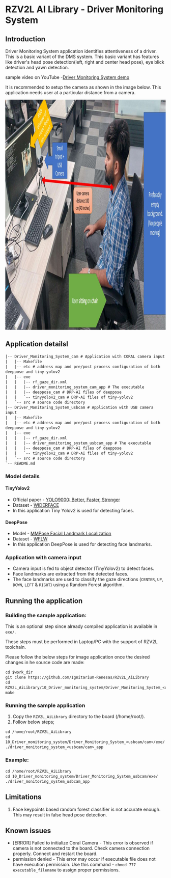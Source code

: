 # RZV2L AI Library - Driver Monitoring System

## Introduction

Driver Monitoring System application identifies attentiveness of a driver. This is a basic variant of the DMS system. This basic variant has features like driver's head pose detection(left, right and center head pose), eye blick detection and yawn detection.


sample video on YouTube -[Driver Monitoring System demo](https://youtu.be/LKe9k9XYWJY)

It is recommended to setup the camera as shown in the image below. This application needs user at a particular distance from a camera. 

<img src="./DMS_sample_setup.JPG" alt="DMS setup"
     margin-right=10px; 
     width=1277px;
     height=723px />
     
## Application detailsl

```
|-- Driver_Monitoring_System_cam # Application with CORAL camera input
|   |-- Makefile
|   |-- etc # address map and pre/post process configuration of both deeppose and tiny-yolov2
|   |-- exe
|   |   |-- rf_gaze_dir.xml 
|   |   |-- driver_monitoring_system_cam_app # The executable
|   |   |-- deeppose_cam # DRP-AI files of deeppose
|   |   `-- tinyyolov2_cam # DRP-AI files of tiny-yolov2
|   `-- src # source code directory
|-- Driver_Monitoring_System_usbcam # Application with USB camera input
|   |-- Makefile
|   |-- etc # address map and pre/post process configuration of both deeppose and tiny-yolov2
|   |-- exe
|   |   |-- rf_gaze_dir.xml 
|   |   |-- driver_monitoring_system_usbcam_app # The executable
|   |   |-- deeppose_cam # DRP-AI files of deeppose
|   |   `-- tinyyolov2_cam # DRP-AI files of tiny-yolov2
|   `-- src # source code directory
`-- README.md
```

### Model details

#### TinyYolov2

- Official paper - [YOLO9000: Better, Faster, Stronger](https://arxiv.org/pdf/1612.08242.pdf)
- Dataset - [WIDERFACE](http://shuoyang1213.me/WIDERFACE/)
- In this application Tiny Yolov2 is used for detecting faces.

#### DeepPose

- Model - [MMPose Facial Landmark Localization](https://mmpose.readthedocs.io/en/latest/topics/face.html#deeppose-resnet-on-wflw)
- Dataset - [WFLW](https://wywu.github.io/projects/LAB/WFLW.html)
- In this application DeepPose is used for detecting face landmarks.

### Application with camera input

- Camera input is fed to object detector (TinyYolov2) to detect faces.
- Face landmarks are extracted from the detected faces.
- The face landmarks are used to classify the gaze directions (`CENTER`, `UP`, `DOWN`, `LEFT` & `RIGHT`) using a Random Forest algorithm.

## Running the application

### Building the sample application:

This is an optional step since already compiled application is available in `exe/`.

These steps must be performed in Laptop/PC with the support of RZV2L toolchain.

Please follow the below steps for image application once the desired changes in he source code are made:

```
cd $work_dir
git clone https://github.com/Ignitarium-Renesas/RZV2L_AiLibrary
cd RZV2L_AiLibrary/10_Driver_monitoring_system/Driver_Monitoring_System_<usbcam/cam>
make
```

### Running the sample application

1. Copy the `RZV2L_AiLibrary` directory to the board (/home/root/).
2. Follow below steps;

```
cd /home/root/RZV2L_AiLibrary
cd 10_Driver_monitoring_system/Driver_Monitoring_System_<usbcam/cam>/exe/
./driver_monitoring_system_<usbcam/cam>_app
```

### Example:

```
cd /home/root/RZV2L_AiLibrary
cd 10_Driver_monitoring_system/Driver_Monitoring_System_usbcam/exe/
./driver_monitoring_system_usbcam_app
```

## Limitations

1. Face keypoints based random forest classifier is not accurate enough. This may result in false head pose detection.

## Known issues
- [ERROR] Failed to initialize Coral Camera - This error is observed if camera is not connected to the board. Check camera connection properly. Connect and restart the board.
- permission denied - This error may occur if executable file does not have execution permission. Use this command - `chmod 777 executable_filename` to assign proper permissions.
